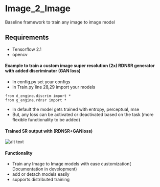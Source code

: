 # Image_2_Image
Baseline framework to train any image to image model

## Requirements
* Tensorflow 2.1
* opencv

#### Example to train a custom image super resolution (2x) RDNSR generator with added discriminator (GAN loss)
* In config.py set your configs
* In Train.py line 28,29 import your models
```
from d_engine.discrim import *
from g_engine.rdnsr import *
```
* In default the model gets trained with entropy, perceptual, mse
* But, any loss can be activated or deactivated based on the task (more flexible functionality to be added)

#### Trained SR output with (RDNSR+GANloss)
![alt text](https://github.com/anish9/Image_2_Image/blob/master/asset/i1.png)

####  Functionality
* Train any Image to Image models with ease customization( Documentation in development)
* add or detach models easily
* supports distributed training
